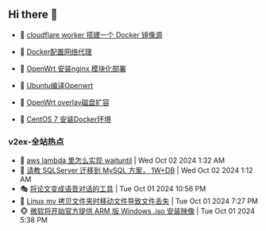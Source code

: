 ## Hi there 👋

<!--
**dkyg666/dkyg666** is a ✨ _special_ ✨ repository because its `README.md` (this file) appears on your GitHub profile.

Here are some ideas to get you started:

- 🔭 I’m currently working on ...
- 🌱 I’m currently learning ...
- 👯 I’m looking to collaborate on ...
- 🤔 I’m looking for help with ...
- 💬 Ask me about ...
- 📫 How to reach me: ...
- 😄 Pronouns: ...
- ⚡ Fun fact: ...
-->

<!-- BLOG-POST-LIST:START -->
- 🦩 [cloudflare worker 搭建一个 Docker 镜像源](http://blog.1996099.xyz/archives/cloudflare-worker-da-jian-yi-ge-docker-jing-xiang-zhan) 

- 🚦 [Docker配置网络代理](http://blog.1996099.xyz/archives/dockerpei-zhi-wang-luo-dai-li) 

- 🫶 [OpenWrt 安装nginx 模块化部署](http://blog.1996099.xyz/archives/openwrt-an-zhuang-nginx-mo-kuai-hua-bu-shu) 

- 🦄 [Ubuntu编译Openwrt](http://blog.1996099.xyz/archives/ubuntuzi-bian-yi-openwrt) 

- 🐻 [OpenWrt overlay磁盘扩容](http://blog.1996099.xyz/archives/openwrt-overlay) 

- 🤖 [CentOS 7 安装Docker环境](http://blog.1996099.xyz/archives/centos-docker) 
<!-- BLOG-POST-LIST:END -->

### v2ex-全站热点
<!-- v2ex:START -->
- 🥸 [aws lambda 里怎么实现 waituntil](https://www.v2ex.com/t/1077369#reply6) | Wed Oct 02 2024 1:32 AM
- 🤗 [请教 SQLServer 迁移到 MySQL 方案， 1W+DB](https://www.v2ex.com/t/1077367#reply17) | Wed Oct 02 2024 1:12 AM
- 🎭 [将论文变成语音对话的工具](https://www.v2ex.com/t/1077352#reply0) | Tue Oct 01 2024 10:56 PM
- 🥷 [Linux mv 拷贝文件夹时移动文件导致文件丢失](https://www.v2ex.com/t/1077345#reply3) | Tue Oct 01 2024 7:27 PM
- 🐵 [微软将开始官方提供 ARM 版 Windows .iso 安装映像](https://www.v2ex.com/t/1077343#reply9) | Tue Oct 01 2024 5:38 PM<!-- v2ex:END -->

